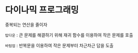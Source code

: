 # 다이나믹 프로그래밍

중복되는 연산을 줄이자

`탑다운` : 큰 문제를 해결하기 위해 재귀 함수를 이용하여 작은 문제를 호출

`바텀업` : 반복문을 이용하여 작은 문제부터 차근차근 답을 도출